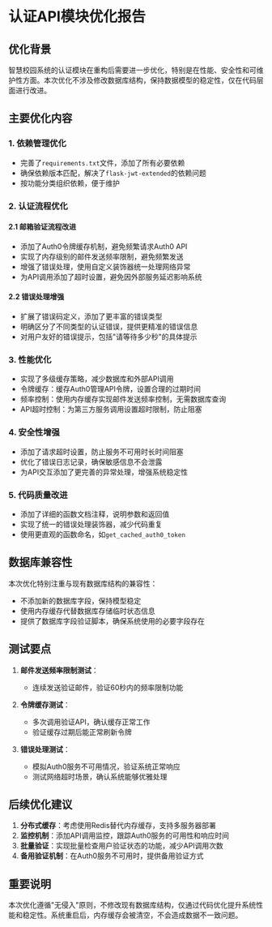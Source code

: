 # 认证API模块优化报告

## 优化背景

智慧校园系统的认证模块在重构后需要进一步优化，特别是在性能、安全性和可维护性方面。本次优化不涉及修改数据库结构，保持数据模型的稳定性，仅在代码层面进行改进。

## 主要优化内容

### 1. 依赖管理优化

- 完善了`requirements.txt`文件，添加了所有必要依赖
- 确保依赖版本匹配，解决了`flask-jwt-extended`的依赖问题
- 按功能分类组织依赖，便于维护

### 2. 认证流程优化

#### 2.1 邮箱验证流程改进

- 添加了Auth0令牌缓存机制，避免频繁请求Auth0 API
- 实现了内存级别的邮件发送频率限制，避免频繁发送
- 增强了错误处理，使用自定义装饰器统一处理网络异常
- 为API调用添加了超时设置，避免因外部服务延迟影响系统

#### 2.2 错误处理增强

- 扩展了错误码定义，添加了更丰富的错误类型
- 明确区分了不同类型的认证错误，提供更精准的错误信息
- 对用户友好的错误提示，包括"请等待多少秒"的具体提示

### 3. 性能优化

- 实现了多级缓存策略，减少数据库和外部API调用
- 令牌缓存：缓存Auth0管理API令牌，设置合理的过期时间
- 频率控制：使用内存缓存实现邮件发送频率控制，无需数据库查询
- API超时控制：为第三方服务调用设置超时限制，防止阻塞

### 4. 安全性增强

- 添加了请求超时设置，防止服务不可用时长时间阻塞
- 优化了错误日志记录，确保敏感信息不会泄露
- 为API交互添加了更完善的异常处理，增强系统稳定性

### 5. 代码质量改进

- 添加了详细的函数文档注释，说明参数和返回值
- 实现了统一的错误处理装饰器，减少代码重复
- 使用更直观的函数命名，如`get_cached_auth0_token`

## 数据库兼容性

本次优化特别注重与现有数据库结构的兼容性：

- 不添加新的数据库字段，保持模型稳定
- 使用内存缓存代替数据库存储临时状态信息
- 提供了数据库字段验证脚本，确保系统使用的必要字段存在

## 测试要点

1. **邮件发送频率限制测试**：
   - 连续发送验证邮件，验证60秒内的频率限制功能

2. **令牌缓存测试**：
   - 多次调用验证API，确认缓存正常工作
   - 验证缓存过期后能正常刷新令牌

3. **错误处理测试**：
   - 模拟Auth0服务不可用情况，验证系统正常响应
   - 测试网络超时场景，确认系统能够优雅处理

## 后续优化建议

1. **分布式缓存**：考虑使用Redis替代内存缓存，支持多服务器部署
2. **监控机制**：添加API调用监控，跟踪Auth0服务的可用性和响应时间
3. **批量验证**：实现批量检查用户验证状态的功能，减少API调用次数
4. **备用验证机制**：在Auth0服务不可用时，提供备用验证方式

## 重要说明

本次优化遵循"无侵入"原则，不修改现有数据库结构，仅通过代码优化提升系统性能和稳定性。系统重启后，内存缓存会被清空，不会造成数据不一致问题。 